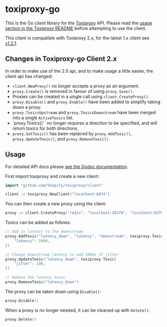 # toxiproxy-go

This is the Go client library for the
[Toxiproxy](https://github.com/shopify/toxiproxy) API. Please read the [usage
section in the Toxiproxy README](https://github.com/shopify/toxiproxy#usage)
before attempting to use the client.

This client is compatible with Toxiproxy 2.x, for the latest 1.x client see
[v1.2.1](https://github.com/Shopify/toxiproxy/tree/v1.2.1/client).

## Changes in Toxiproxy-go Client 2.x

In order to make use of the 2.0 api, and to make usage a little easier, the
client api has changed:

 - `client.NewProxy()` no longer accepts a proxy as an argument.
 - `proxy.Create()` is removed in favour of using `proxy.Save()`.
 - Proxies can be created in a single call using `client.CreateProxy()`.
 - `proxy.Disable()` and `proxy.Enable()` have been added to simplify taking
    down a proxy.
 - `proxy.ToxicsUpstream` and `proxy.ToxicsDownstream` have been merged into a
    single `ActiveToxics` list.
 - `proxy.Toxics()`` no longer requires a direction to be specified, and will
    return toxics for both directions.
 - `proxy.SetToxic()` has been replaced by `proxy.AddToxic()`,
   `proxy.UpdateToxic()`, and `proxy.RemoveToxic()`.

## Usage

For detailed API docs please [see the Godoc
documentation](http://godoc.org/github.com/Shopify/toxiproxy/client).

First import toxiproxy and create a new client:
```go
import "github.com/Shopify/toxiproxy/client"

client := toxiproxy.NewClient("localhost:8474")
```

You can then create a new proxy using the client:
```go
proxy := client.CreateProxy("redis", "localhost:26379", "localhost:6379")
```

Toxics can be added as follows:
```go
// Add 1s latency to the downstream
proxy.AddToxic("latency_down", "latency", "downstream", toxiproxy.Toxic{
    "latency": 1000,
})

// Change downstream latency to add 100ms of jitter
proxy.UpdateToxic("latency_down", toxiproxy.Toxic{
    "jitter": 100,
})

// Remove the latency toxic
proxy.RemoveToxic("latency_down")
```

The proxy can be taken down using `Disable()`:
```go
proxy.Disable()
```

When a proxy is no longer needed, it can be cleaned up with `Delete()`:
```go
proxy.Delete()
```
